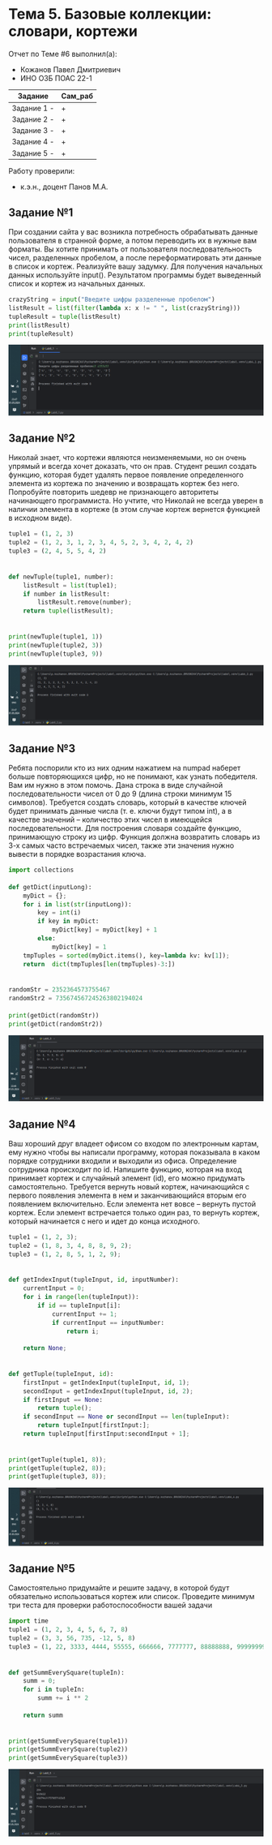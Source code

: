 # Тема 5. Базовые коллекции: словари, кортежи
Отчет по Теме #6 выполнил(а):
- Кожанов Павел Дмитриевич
- ИНО ОЗБ ПОАС 22-1

| Задание       | Сам_раб |
| ------------- | ------- |
| Задание 1  -  | +       |
| Задание 2  -  | +       |
| Задание 3  -  | +       |
| Задание 4  -  | +       |
| Задание 5  -  | +       |


Работу проверили:
- к.э.н., доцент Панов М.А.

## Задание №1
При создании сайта у вас возникла потребность обрабатывать данные пользователя в странной форме, а потом переводить их в нужные вам форматы. Вы хотите принимать от пользователя последовательность чисел, разделенных пробелом, а после переформатировать эти данные в список и кортеж. Реализуйте вашу задумку. Для получения начальных данных используйте input(). Результатом программы будет выведенный список и кортеж из начальных данных.
```python
crazyString = input("Введите цифры разделенные пробелом")
listResult = list(filter(lambda x: x != " ", list(crazyString)))
tupleResult = tuple(listResult)
print(listResult)
print(tupleResult)
```
![Результат](https://github.com/PavelWhiteTiger/USUE/blob/lab6/pic/t1.png)

## Задание №2
Николай знает, что кортежи являются неизменяемыми, но он очень упрямый и всегда хочет доказать, что он прав. Студент решил создать функцию, которая будет удалять первое появление определенного элемента из кортежа по значению и возвращать кортеж без него. Попробуйте повторить шедевр не признающего авторитеты начинающего программиста. Но учтите, что Николай не всегда уверен в наличии элемента в кортеже (в этом случае кортеж вернется функцией в исходном виде).
```python
tuple1 = (1, 2, 3)
tuple2 = (1, 2, 3, 1, 2, 3, 4, 5, 2, 3, 4, 2, 4, 2)
tuple3 = (2, 4, 5, 5, 4, 2)


def newTuple(tuple1, number):
    listResult = list(tuple1);
    if number in listResult:
        listResult.remove(number);
    return tuple(listResult);


print(newTuple(tuple1, 1))
print(newTuple(tuple2, 3))
print(newTuple(tuple3, 9))
```
![Результат](https://github.com/PavelWhiteTiger/USUE/blob/lab6/pic/t2.png)

## Задание №3
Ребята поспорили кто из них одним нажатием на numpad наберет больше повторяющихся цифр, но не понимают, как узнать победителя. Вам им нужно в этом помочь. Дана строка в виде случайной последовательности чисел от 0 до 9 (длина строки минимум 15 символов). Требуется создать словарь, который в качестве ключей будет принимать данные числа (т. е. ключи будут типом int), а в качестве значений – количество этих чисел в имеющейся последовательности. Для построения словаря создайте функцию, принимающую строку из цифр. Функция должна возвратить словарь из 3-х самых часто встречаемых чисел, также эти значения нужно вывести в порядке возрастания ключа.
```python
import collections

def getDict(inputLong):
    myDict = {};
    for i in list(str(inputLong)):
        key = int(i)
        if key in myDict:
            myDict[key] = myDict[key] + 1
        else:
            myDict[key] = 1
    tmpTuples = sorted(myDict.items(), key=lambda kv: kv[1]);
    return  dict(tmpTuples[len(tmpTuples)-3:])


randomStr = 2352364573755467
randomStr2 = 735674567245263802194024

print(getDict(randomStr))
print(getDict(randomStr2))
```
![Результат](https://github.com/PavelWhiteTiger/USUE/blob/lab6/pic/t3.png)

## Задание №4
Ваш хороший друг владеет офисом со входом по электронным картам, ему нужно чтобы вы написали программу, которая показывала в каком порядке сотрудники входили и выходили из офиса. Определение сотрудника происходит по id. Напишите функцию, которая на вход принимает кортеж и случайный элемент (id), его можно придумать самостоятельно. Требуется вернуть новый кортеж, начинающийся с первого появления элемента в нем и заканчивающийся вторым его появлением включительно.
Если элемента нет вовсе – вернуть пустой кортеж.
Если элемент встречается только один раз, то вернуть кортеж, который начинается с него и идет до конца исходного.
```python
tuple1 = (1, 2, 3);
tuple2 = (1, 8, 3, 4, 8, 8, 9, 2);
tuple3 = (1, 2, 8, 5, 1, 2, 9);


def getIndexInput(tupleInput, id, inputNumber):
    currentInput = 0;
    for i in range(len(tupleInput)):
        if id == tupleInput[i]:
            currentInput += 1;
            if currentInput == inputNumber:
                return i;

    return None;


def getTuple(tupleInput, id):
    firstInput = getIndexInput(tupleInput, id, 1);
    secondInput = getIndexInput(tupleInput, id, 2);
    if firstInput == None:
        return tuple();
    if secondInput == None or secondInput == len(tupleInput):
        return tupleInput[firstInput:];
    return tupleInput[firstInput:secondInput + 1];


print(getTuple(tuple1, 8));
print(getTuple(tuple2, 8));
print(getTuple(tuple3, 8));
```
![Результат](https://github.com/PavelWhiteTiger/USUE/blob/lab6/pic/t4.png)

## Задание №5
Самостоятельно придумайте и решите задачу, в которой будут обязательно использоваться кортеж или список. Проведите минимум три теста для проверки работоспособности вашей задачи
```python
import time
tuple1 = (1, 2, 3, 4, 5, 6, 7, 8)
tuple2 = (3, 3, 56, 735, -12, 5, 8)
tuple3 = (1, 22, 3333, 4444, 55555, 666666, 7777777, 88888888, 999999999)


def getSummEverySquare(tupleIn):
    summ = 0;
    for i in tupleIn:
        summ += i ** 2

    return summ


print(getSummEverySquare(tuple1))
print(getSummEverySquare(tuple2))
print(getSummEverySquare(tuple3))
```
![Результат](https://github.com/PavelWhiteTiger/USUE/blob/lab5/pic/t5.png)

